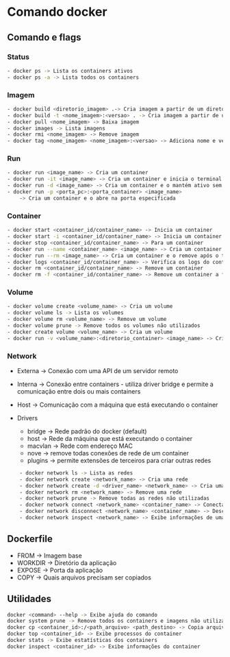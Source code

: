 # Comando docker

## Comando e flags

### Status

```bash
- docker ps -> Lista os containers ativos
- docker ps -a -> Lista todos os containers
```

### Imagem

```bash
- docker build <diretorio_imagem> .-> Cria imagem a partir de um diretorio
- docker build -t <nome_imagem>:<versao> . -> Cria imagem a partir de um diretorio, a nomeia e insere uma tag
- docker pull <nome_imagem> -> Baixa imagem
- docker images -> Lista imagens
- docker rmi <nome_imagem> -> Remove imagem
- docker tag <nome_imagem> <nome_imagem>:<versao> -> Adiciona nome e versão a imagem
```

### Run

```bash
- docker run <image_name> -> Cria um container
- docker run -it <image_name> -> Cria um container e inicia o terminal
- docker run -d <image_name> -> Cria um container e o mantém ativo sem ocupar o terminal
- docker run -p <porta_pc>:<porta_container> <image_name>
    -> Cria um container e o abre na porta especificada
```

### Container

```bash
- docker start <container_id/container_name> -> Inicia um container
- docker start -i <container_id/container_name> -> Inicia um container parado e abre o terminal
- docker stop <container_id/container_name> -> Para um container
- docker run --name <container_name> <image_name> -> Cria um container e o nomeia
- docker run --rm <image_name> -> Cria um container e o remove após o término
- docker logs <container_id/container_name> -> Verifica os logs do container
- docker rm <container_id/container_name> -> Remove um container
- docker rm -f <container_id/container_name> -> Remove um container a força
```

### Volume

```bash
- docker volume create <volume_name> -> Cria um volume
- docker volume ls -> Lista os volumes
- docker volume rm <volume_name> -> Remove um volume
- docker volume prune -> Remove todos os volumes não utilizados
- docker create volume <volume_name> -> Cria um volume
- docker run -v <volume_name>:<diretorio_container> <image_name> -> Cria um container e monta um volume
```

### Network

- Externa -> Conexão com uma API de um servidor remoto
- Interna -> Conexão entre containers - utiliza driver bridge e permite a comunicação entre dois ou mais containers
- Host -> Comunicação com a máquina que está executando o container

- Drivers
  - bridge -> Rede padrão do docker (default)
  - host -> Rede da máquina que está executando o container
  - macvlan -> Rede com endereço MAC
  - nove -> remove todas conexões de rede de um container
  - plugins -> permite extensões de terceiros para criar outras redes

```bash
    - docker network ls -> Lista as redes
    - docker network create <network_name> -> Cria uma rede
    - docker network create -d <driver_name> <network_name> -> Cria uma rede com um driver específico
    - docker network rm <network_name> -> Remove uma rede
    - docker network prune -> Remove todas as redes não utilizadas
    - docker network connect <network_name> <container_name> -> Conecta um container a uma rede
    - docker network disconnect <network_name> <container_name> -> Desconecta um container de uma rede
    - docker network inspect <network_name> -> Exibe informações de uma rede
```

## Dockerfile

- FROM -> Imagem base
- WORKDIR -> Diretório da aplicação
- EXPOSE -> Porta da aplicação
- COPY -> Quais arquivos precisam ser copiados

## Utilidades

```bash
docker <command> --help -> Exibe ajuda do comando
docker system prune -> Remove todos os containers e imagens não utilizados
docker cp <container_id>:/<path_arquivo> <path_destino> -> Copia arquivo do container para o host 
docker top <container_id> -> Exibe processos do container
docker stats -> Exibe estatísticas dos containers
docker inspect <container_id> -> Exibe informações do container
```

